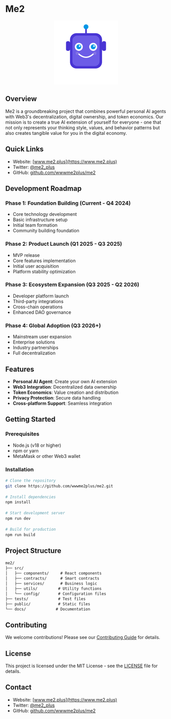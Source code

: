 # Me2

<div align="center">
  <img src="https://raw.githubusercontent.com/wwwme2plus/me2/main/assets/logo.png" alt="Me2 Logo" width="200"/>
</div>

## Overview

Me2 is a groundbreaking project that combines powerful personal AI agents with Web3's decentralization, digital ownership, and token economics. Our mission is to create a true AI extension of yourself for everyone - one that not only represents your thinking style, values, and behavior patterns but also creates tangible value for you in the digital economy.

## Quick Links

- Website: [www.me2.plus](https://www.me2.plus)
- Twitter: [@me2_plus](https://x.com/me2_plus)
- GitHub: [github.com/wwwme2plus/me2](https://github.com/wwwme2plus/me2.git)

## Development Roadmap

### Phase 1: Foundation Building (Current - Q4 2024)
- Core technology development
- Basic infrastructure setup
- Initial team formation
- Community building foundation

### Phase 2: Product Launch (Q1 2025 - Q3 2025)
- MVP release
- Core features implementation
- Initial user acquisition
- Platform stability optimization

### Phase 3: Ecosystem Expansion (Q3 2025 - Q2 2026)
- Developer platform launch
- Third-party integrations
- Cross-chain operations
- Enhanced DAO governance

### Phase 4: Global Adoption (Q3 2026+)
- Mainstream user expansion
- Enterprise solutions
- Industry partnerships
- Full decentralization

## Features

- **Personal AI Agent**: Create your own AI extension
- **Web3 Integration**: Decentralized data ownership
- **Token Economics**: Value creation and distribution
- **Privacy Protection**: Secure data handling
- **Cross-platform Support**: Seamless integration

## Getting Started

### Prerequisites

- Node.js (v18 or higher)
- npm or yarn
- MetaMask or other Web3 wallet

### Installation

```bash
# Clone the repository
git clone https://github.com/wwwme2plus/me2.git

# Install dependencies
npm install

# Start development server
npm run dev

# Build for production
npm run build
```

## Project Structure

```
me2/
├── src/
│   ├── components/     # React components
│   ├── contracts/      # Smart contracts
│   ├── services/       # Business logic
│   ├── utils/         # Utility functions
│   └── config/        # Configuration files
├── tests/             # Test files
├── public/            # Static files
└── docs/             # Documentation
```

## Contributing

We welcome contributions! Please see our [Contributing Guide](CONTRIBUTING.md) for details.

## License

This project is licensed under the MIT License - see the [LICENSE](LICENSE) file for details.

## Contact

- Website: [www.me2.plus](https://www.me2.plus)
- Twitter: [@me2_plus](https://x.com/me2_plus)
- GitHub: [github.com/wwwme2plus/me2](https://github.com/wwwme2plus/me2.git) 